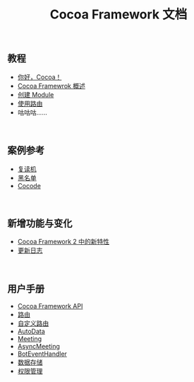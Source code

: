 <h1 align="center">Cocoa Framework 文档</h1>
<br>

## 教程
- [你好，Cocoa！](./Tutorial/Hellococoa.md)
- [Cocoa Framewrok 概述](./Tutorial/Overview.md)
- [创建 Module](./Tutorial/CreateModule.md)
- [使用路由](./Tutorial/Route.md)
- 咕咕咕……

<br>

## 案例参考
- [复读机](./Samples/Repeater.md)
- [黑名单](./Samples/Blacklist.md)
- [Cocode](./Samples/Cocode.md)

<br>

## 新增功能与变化
- [Cocoa Framework 2 中的新特性](./Whatsnew/NewFeatures.md)
- [更新日志](./Whatsnew/UpdateLog.md)

<br>

## 用户手册
- [Cocoa Framework API](./Manual/API.md)
- [路由](./Manual/Route.md)
- [自定义路由](./Manual/CustomRoute.md)
- [AutoData](./Manual/AutoData.md)
- [Meeting](./Manual/Meeting.md)
- [AsyncMeeting](./Manual/AsyncMeeting.md)
- [BotEventHandler](./Manual/BotEventHandler.md)
- [数据存储](./Manual/Data.md)
- [权限管理](./Manual/Permission.md)